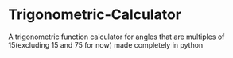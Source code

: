 # Trigonometric-Calculator
A trigonometric function calculator for angles that are multiples of 15(excluding 15 and 75 for now) made completely in python
